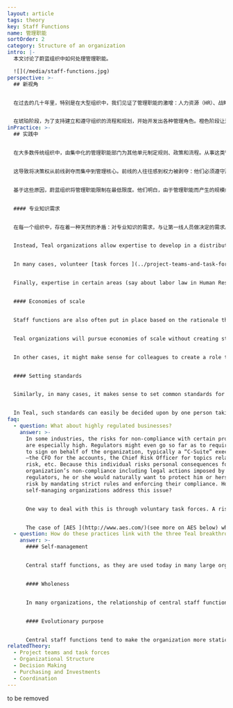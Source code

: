 ```yaml
---
layout: article
tags: theory
key: Staff Functions
name: 管理职能
sortOrder: 2
category: Structure of an organization
intro: |-
  本文讨论了蔚蓝组织中如何处理管理职能。

  ![](/media/staff-functions.jpg)
perspective: >-
  ## 新视角


  在过去的几十年里，特别是在大型组织中，我们见证了管理职能的激增：人力资源（HR）、战略规划、法律事务、财务、内部沟通、风险管理、内部审计、投资者关系、培训、公共事务、环境控制、工程服务、质量控制，知识管理等。


  在琥珀阶段，为了支持建立和遵守组织的流程和规划，开始开发出各种管理角色。橙色阶段让这些得到进一步扩大，促进了橙色范式所追求的效率，并满足这个阶段对专门知识和问责制的渴望。虽然在绿色组织中，开始出现用管理职能角色持一线的新理念（但嘲讽的是，这反而会导致负责人力资源管理成员的增加）。只有在蔚蓝下，管理职能增加的趋势才得以扭转。在蔚蓝组织中，尽可能由一线团队自己完成那些通常由管理职能担当的任务。那些传统管理职能类成员角色，通常不再有机会将脱离实际的规则或决定，强加给组织。
inPractice: >-
  ## 实践中


  在大多数传统组织中，由集中化的管理职能部门为其他单元制定规则、政策和流程。从事这类管理职能的人，往往是出于好意，自然倾向于通过设计规则和程序、积累专门知识、发现新问题来“增加价值”，以此证明自己的价值。


  这导致将决策权从前线剥夺而集中到管理核心。前线的人往往感到权力被剥夺：他们必须遵守那些通常只在原则上有意义的纸上谈兵的规则，这些一般不能适应实践中实际面临的复杂具体情况。


  基于这些原因，蔚蓝组织将管理职能限制在最低限度。他们明白，由于管理职能而产生的规模经济和技能经济效益，往往被副作用的不经济动机所抵消。因此，在蔚蓝组织中，很少有人从事专门的管理职能。即使存在少数必要的职能人员，也都没有决策权。他们的功能是提供一些指南但无权将某个规则或决策强加给组织。^\[Laloux, Frederic (2014-02-09). Reinventing Organizations: A Guide to Creating Organizations Inspired by the Next Stage of Human Consciousness (Kindle Locations 1630-1636). Nelson Parker. Kindle Edition.]


  #### 专业知识需求


  在每一个组织中，存在着一种天然的矛盾：对专业知识的需求，与让第一线人员做决定的需求。当需要专业知识时，大多数组织的第一反应就是建立一个中心专家库。当然，其风险在于随着时间的推移，组织内会出现两个族群：一群是有声望的（通常是高薪的）中央专家组，另一群是在实地完成业务工作但没有权力的人。


  Instead, Teal organizations allow expertise to develop in a distributed fashion. Over time, colleagues in frontline teams build up a lot of specialized knowledge. A machine operator might know all about the use of a certain lubricant, a home-care nurse all about a certain arcane medical condition, or an engineer all about how to create a complex financial tool to calculate a new machine's return on investment. Rather than establishing staff roles for these experts, Teal organizations aim to help team members identify colleagues with the right expertise. It can be highly motivating for people to be sought out by colleagues for advice and expertise. Special systems for sharing information are common, such as internal social networks and knowledge platforms.


  In many cases, volunteer [task forces ](../project-teams-and-task-forces/)can be set up to codify and disseminate knowledge in specific areas (through central knowledge repositories, training, etc.).


  Finally, expertise in certain areas (say about labor law in Human Resources) can be contracted from the outside. Rather than hiring an expert into a staff role, a freelancer or consultant can be used as an advisor when needed by members of frontline teams.


  #### Economies of scale


  Staff functions are also often put in place based on the rationale that they will provide economies of scale. These economies are easy to estimate in principle and provide a ready justification for the centralization of certain tasks. Yet this overlooks the other real costs in the form of diseconomies of motivation and disconnection from frontline realities.


  Teal organizations will pursue economies of scale without creating staff functions in the traditional sense. Say different teams in a factory or across a number of factories all buy a certain material, and pooling their purchases makes sense . One team might simply step up and become the lead purchaser for that product (asking other teams, at a fixed frequency, for their orders). In this way, different teams step up to lead certain efforts for other teams in a decentralized way.


  In other cases, it might make sense for colleagues to create a role to handle certain functions. For instance, in certain countries, labor laws might imply a lot of administrative work to manage payroll. Teams could decide to delegate this work to a central staff role that they created. In Teal however, the central staff role works on behalf of the teams, and cannot impose top-down decisions. A frontline team that decides not to use the services of the central support staff is free to do so.


  #### Setting standards


  Similarly, in many cases, it makes sense to set common standards for the entire organization, for instance in human resources (e.g., let's make sure everyone gets the same experience, whatever team they are hired into), marketing (e.g., let's use common templates and design elements), finance (e.g., let's make numbers comparable), IT (e.g., let's buy equipment that is compatible), etc. In traditional organizations, rules, policies and procedures are set up by central staff functions, who then also enforce compliance.


  In Teal, such standards can easily be decided upon by one person taking the lead, using the advice process. Alternatively, people with similar roles in different units (say people involved with on-boarding new colleagues) can create a voluntary task force and jointly devise standards and guidelines. AES, a large energy provider, when it operated on self-managing principles, worked with an 80/20 rule: all colleagues were expected to spend 20% of their time in a voluntary task force (or temporary project team) next to the 80% on their primary roles.
faq:
  - question: What about highly regulated businesses?
    answer: >-
      In some industries, the risks for non-compliance with certain procedures
      are especially high. Regulators might even go so far as to require someone
      to sign on behalf of the organization, typically a “C-Suite” executive
      ―the CFO for the accounts, the Chief Risk Officer for topics related to
      risk, etc. Because this individual risks personal consequences for the
      organization’s non-compliance including legal actions imposed by outside
      regulators, he or she would naturally want to protect him or herself from
      risk by mandating strict rules and enforcing their compliance. How can
      self-managing organizations address this issue?


      One way to deal with this is through voluntary task forces. A risk task force for instance, composed of people with roles related to risk in their respective units, could commonly decide on standards and policies to ensure risks are mitigated in ways that align with the regulator's request. In terms of who then signs on behalf of the organization (or interfaces with the regulator), members of the task force might take turns with each member taking on that responsibility for a one-year period. The task force can also decide to organize cross-audits where a member of one unit audits another unit. Organizations like AES who have used this method report that there is more, not less, control. Voluntary task forces know much better than a central staff function far away in headquarters where the risks are, what guidelines are appropriate, where and what to look for in cross-audits. And voluntary task forces breed a sense of solidarity and responsibility. If one unit fails, it will be "one of us" who has to bear the brunt of repercussions from the regulator. Compare this to traditional staff roles, where the Head of Risk in headquarters edicts rules that are often hard to apply on the ground, enticing people to find workarounds.


      The case of [AES ](http://www.aes.com/)(see more on AES below) which has operated in the highly regulated electricity generation and distribution markets, gives at least an indication that the existence of strong regulation can be dealt with by self-managing structures.
  - question: How do these practices link with the three Teal breakthroughs?
    answer: >-
      #### Self-management


      Central staff functions, as they are used today in many large organizations, concentrate power away from their operational colleagues. Eliminating or drastically reducing the influence of centralized staff returns autonomy to the rest of the organization and is a key element of the Teal breakthrough of self-management.


      #### Wholeness


      In many organizations, the relationship of central staff functions with people in operating units is based on mistrust: without staff policing them, operations cannot be relied on to act in ways that benefit the organization as a whole. With Teal, people are trusted to take into account the needs of the whole organization and are freed to pursue their passions and interests.


      #### Evolutionary purpose


      Central staff functions tend to make the organization more static and prevent innovations from happening freely at the margins, thereby slowing down the unfolding of the organization's purpose. Dealing in decentralized ways with the need for expertise, economies of scale and joint standards increases an organization's agility, and thereby its potential to pursue its evolutionary purpose.
relatedTheory:
  - Project teams and task forces
  - Organizational Structure
  - Decision Making
  - Purchasing and Investments
  - Coordination
---
```

to be removed
